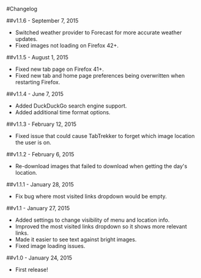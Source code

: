 #Changelog

##v1.1.6 - September 7, 2015
* Switched weather provider to Forecast for more accurate weather updates.
* Fixed images not loading on Firefox 42+.

##v1.1.5 - August 1, 2015
* Fixed new tab page on Firefox 41+.
* Fixed new tab and home page preferences being overwritten when restarting Firefox.

##v1.1.4 - June 7, 2015
* Added DuckDuckGo search engine support.
* Added additional time format options.

##v1.1.3 - February 12, 2015
* Fixed issue that could cause TabTrekker to forget which image location the user is on.

##v1.1.2 - February 6, 2015
* Re-download images that failed to download when getting the day's location.

##v1.1.1 - January 28, 2015
* Fix bug where most visited links dropdown would be empty.

##v1.1 - January 27, 2015
* Added settings to change visibility of menu and location info.
* Improved the most visited links dropdown so it shows more relevant links.
* Made it easier to see text against bright images.
* Fixed image loading issues.

##v1.0 - January 24, 2015
* First release!
